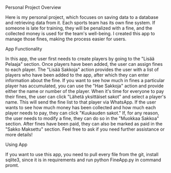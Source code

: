 Personal Project Overview

Here is my personal project, which focuses on saving data to a database and retrieving data from it. Each sports team has its own fine system. If someone is late for training, they will be penalized with a fine, and the collected money is used for the team's well-being. I created this app to manage those fines, making the process easier for users.

App Functionality

In this app, the user first needs to create players by going to the "Lisää Pelaaja" section. Once players have been added, the user can assign fines to each player. The "Lisää Sakkoja" action provides the user with a list of players who have been added to the app, after which they can enter information about the fine. If you want to see how much in fines a particular player has accumulated, you can use the "Hae Sakkoja" action and provide either the name or number of the player. When it's time for everyone to pay their fines, the user can click "Lähetä yksittäiset sakot" and select a player's name. This will send the fine list to that player via WhatsApp. If the user wants to see how much money has been collected and how much each player needs to pay, they can click "Kuukauden sakot." If, for any reason, the user needs to modify a fine, they can do so in the "Muokkaa Sakkoa" section. After fines have been paid, they can also be marked as paid in the "Sakko Maksettu" section. Feel free to ask if you need further assistance or more details!

Using App

If you want to use this app, you need to pull every file from the git, install sqlite3, since it is in requirements and run python FineApp.py in command promt.
